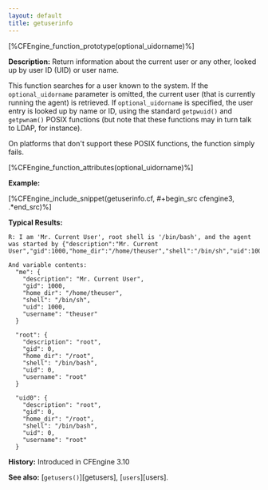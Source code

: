 ```yaml
---
layout: default
title: getuserinfo
---
```


[%CFEngine_function_prototype(optional_uidorname)%]

**Description:** Return information about the current user or any other, looked up by user ID (UID) or user name.

This function searches for a user known to the system. If the
`optional_uidorname` parameter is omitted, the current user (that is currently
running the agent) is retrieved. If `optional_uidorname` is specified, the user
entry is looked up by name or ID, using the standard `getpwuid()` and
`getpwnam()` POSIX functions (but note that these functions may in turn talk to
LDAP, for instance).

On platforms that don't support these POSIX functions, the function simply fails.

[%CFEngine_function_attributes(optional_uidorname)%]

**Example:**

[%CFEngine_include_snippet(getuserinfo.cf, #\+begin_src cfengine3, .*end_src)%]

**Typical Results:**

```
R: I am 'Mr. Current User', root shell is '/bin/bash', and the agent was started by {"description":"Mr. Current User","gid":1000,"home_dir":"/home/theuser","shell":"/bin/sh","uid":1000,"username":"theuser"}

And variable contents:
  "me": {
    "description": "Mr. Current User",
    "gid": 1000,
    "home_dir": "/home/theuser",
    "shell": "/bin/sh",
    "uid": 1000,
    "username": "theuser"
  }

  "root": {
    "description": "root",
    "gid": 0,
    "home_dir": "/root",
    "shell": "/bin/bash",
    "uid": 0,
    "username": "root"
  }

  "uid0": {
    "description": "root",
    "gid": 0,
    "home_dir": "/root",
    "shell": "/bin/bash",
    "uid": 0,
    "username": "root"
  }
```

**History:** Introduced in CFEngine 3.10

**See also:** [`getusers()`][getusers], [`users`][users].
